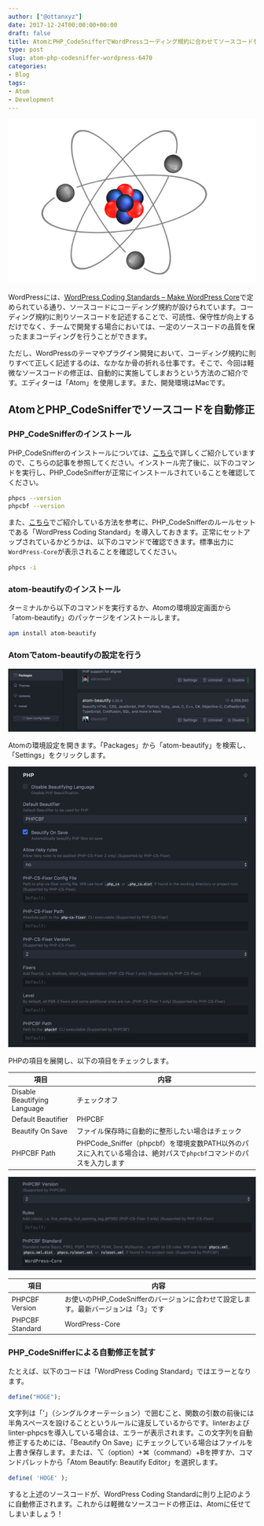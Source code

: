 ```yaml
---
author: ["@ottanxyz"]
date: 2017-12-24T00:00:00+00:00
draft: false
title: AtomとPHP_CodeSnifferでWordPressコーディング規約に合わせてソースコードを自動修正
type: post
slug: atom-php-codesniffer-wordpress-6470
categories:
- Blog
tags:
- Atom
- Development
---
```


![](171224-5a3f4af6505c0.png)

WordPressには、[WordPress Coding Standards – Make WordPress Core](https://make.wordpress.org/core/handbook/best-practices/coding-standards/)で定められている通り、ソースコードにコーディング規約が設けられています。コーディング規約に則りソースコードを記述することで、可読性、保守性が向上するだけでなく、チームで開発する場合においては、一定のソースコードの品質を保ったままコーディングを行うことができます。

ただし、WordPressのテーマやプラグイン開発において、コーディング規約に則りすべて正しく記述するのは、なかなか骨の折れる仕事です。そこで、今回は軽微なソースコードの修正は、自動的に実施してしまおうという方法のご紹介です。エディターは「Atom」を使用します。また、開発環境はMacです。

## AtomとPHP_CodeSnifferでソースコードを自動修正

### PHP_CodeSnifferのインストール

PHP_CodeSnifferのインストールについては、[こちら](/posts/2016/05/sublime-text-wordpress-standard-coding-4309/)で詳しくご紹介していますので、こちらの記事を参照してください。インストール完了後に、以下のコマンドを実行し、PHP_CodeSnifferが正常にインストールされていることを確認してください。

```bash
phpcs --version
phpcbf --version
```

また、[こちら](/posts/2016/05/sublime-text-wordpress-standard-coding-4309/)でご紹介している方法を参考に、PHP_CodeSnifferのルールセットである「WordPress Coding Standard」を導入しておきます。正常にセットアップされているかどうかは、以下のコマンドで確認できます。標準出力に`WordPress-Core`が表示されることを確認してください。

```bash
phpcs -i
```

### atom-beautifyのインストール

ターミナルから以下のコマンドを実行するか、Atomの環境設定画面から「atom-beautify」のパッケージをインストールします。

```bash
apm install atom-beautify
```

### Atomでatom-beautifyの設定を行う

![](171224-5a3f4cb6c4022.png)

Atomの環境設定を開きます。「Packages」から「atom-beautify」を検索し、「Settings」をクリックします。

![](171224-5a3f4cbdcc547.png)

PHPの項目を展開し、以下の項目をチェックします。

| 項目                         | 内容                                                                                                              |
| ---------------------------- | ----------------------------------------------------------------------------------------------------------------- |
| Disable Beautifying Language | チェックオフ                                                                                                      |
| Default Beautifier           | PHPCBF                                                                                                            |
| Beautify On Save             | ファイル保存時に自動的に整形したい場合はチェック                                                                  |
| PHPCBF Path                  | PHPCode_Sniffer（phpcbf）を環境変数PATH以外のパスに入れている場合は、絶対パスで`phpcbf`コマンドのパスを入力します |

![](171224-5a3f4cc45e3e7.png)

| 項目            | 内容                                                                               |
| --------------- | ---------------------------------------------------------------------------------- |
| PHPCBF Version  | お使いのPHP_CodeSnifferのバージョンに合わせて設定します。最新バージョンは「3」です |
| PHPCBF Standard | WordPress-Core                                                                     |

### PHP_CodeSnifferによる自動修正を試す

たとえば、以下のコードは「WordPress Coding Standard」ではエラーとなります。

```php
define("HOGE");
```

文字列は「'」（シングルクオーテーション）で囲むこと、関数の引数の前後には半角スペースを設けることというルールに違反しているからです。linterおよびlinter-phpcsを導入している場合は、エラーが表示されます。この文字列を自動修正するためには、「Beautify On Save」にチェックしている場合はファイルを上書き保存します。または、⌥（option）+⌘（command）+Bを押すか、コマンドパレットから「Atom Beautify: Beautify Editor」を選択します。

```php
define( 'HOGE' );
```

すると上述のソースコードが、WordPress Coding Standardに則り上記のように自動修正されます。これからは軽微なソースコードの修正は、Atomに任せてしまいましょう！
